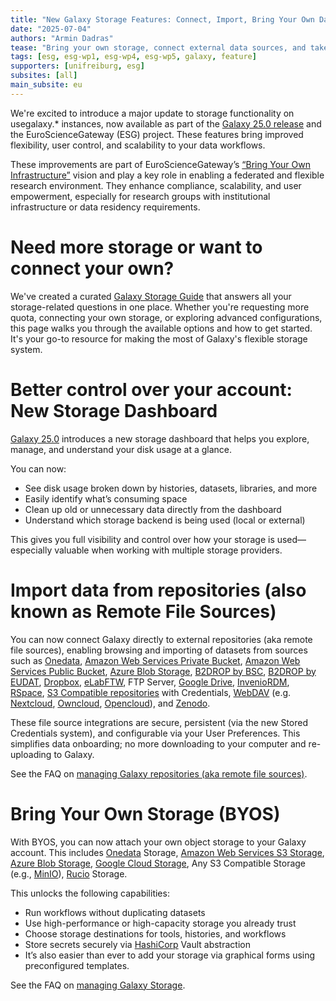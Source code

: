 ```yaml
---
title: "New Galaxy Storage Features: Connect, Import, Bring Your Own Data and Storage"
date: "2025-07-04"
authors: "Armin Dadras"
tease: "Bring your own storage, connect external data sources, and take control of your Galaxy account—see what’s new in Galaxy 25.0"
tags: [esg, esg-wp1, esg-wp4, esg-wp5, galaxy, feature]
supporters: [unifreiburg, esg]
subsites: [all]
main_subsite: eu
---
```

We're excited to introduce a major update to storage functionality on usegalaxy.* instances, now available as part of the [Galaxy 25.0 release](https://docs.galaxyproject.org/en/master/releases/25.0_announce_user.html) and the EuroScienceGateway (ESG) project. These features bring improved flexibility, user control, and scalability to your data workflows.

These improvements are part of EuroScienceGateway’s [“Bring Your Own Infrastructure”]((https://zenodo.org/records/15729502)) vision and play a key role in enabling a federated and flexible research environment. They enhance compliance, scalability, and user empowerment, especially for research groups with institutional infrastructure or data residency requirements.

# Need more storage or want to connect your own?

We've created a curated [Galaxy Storage Guide](https://galaxyproject.org/eu/storage/) that answers all your storage-related questions in one place. Whether you're requesting more quota, connecting your own storage, or exploring advanced configurations, this page walks you through the available options and how to get started. It's your go-to resource for making the most of Galaxy's flexible storage system.

# Better control over your account: New Storage Dashboard

[Galaxy 25.0](https://docs.galaxyproject.org/en/master/releases/25.0_announce_user.html) introduces a new storage dashboard that helps you explore, manage, and understand your disk usage at a glance.

You can now:
- See disk usage broken down by histories, datasets, libraries, and more
- Easily identify what’s consuming space
- Clean up old or unnecessary data directly from the dashboard
- Understand which storage backend is being used (local or external)

This gives you full visibility and control over how your storage is used—especially valuable when working with multiple storage providers.

# Import data from repositories (also known as Remote File Sources)

You can now connect Galaxy directly to external repositories (aka remote file sources), enabling browsing and importing of datasets from sources such as [Onedata](https://onedata.org/#/home), [Amazon Web Services Private Bucket](https://aws.amazon.com/blogs/security/tag/private-s3-bucket/), [Amazon Web Services Public Bucket](https://aws.amazon.com/blogs/storage/find-public-s3-buckets-in-your-aws-account/), [Azure Blob Storage](https://azure.microsoft.com/en-us/products/storage/blobs), [B2DROP by BSC](https://guides.bsc.es/b2drop/), [B2DROP by EUDAT](https://eudat.eu/service-catalogue/b2drop), [Dropbox](https://www.dropbox.com/), [eLabFTW](https://www.elabftw.net/), FTP Server, [Google Drive](https://workspace.google.com/products/drive/), [InvenioRDM](https://inveniosoftware.org/products/rdm/), [RSpace](https://www.researchspace.com/), [S3 Compatible repositories](https://en.wikipedia.org/wiki/Amazon_S3) with Credentials, [WebDAV](https://en.wikipedia.org/wiki/WebDAV) (e.g. [Nextcloud](https://nextcloud.com/), [Owncloud](https://owncloud.com/), [Opencloud](https://opencloud.eu/en)), and [Zenodo](https://zenodo.org/). 

These file source integrations are secure, persistent (via the new Stored Credentials system), and configurable via your User Preferences. This simplifies data onboarding; no more downloading to your computer and re-uploading to Galaxy.

See the FAQ on [managing Galaxy repositories (aka remote file sources)](https://training.galaxyproject.org/training-material/faqs/galaxy/manage_your_repositories.html).

# Bring Your Own Storage (BYOS)

With BYOS, you can now attach your own object storage to your Galaxy account. This includes [Onedata](https://onedata.org/#/home) Storage, [Amazon Web Services S3 Storage](https://aws.amazon.com/s3/), [Azure Blob Storage](https://azure.microsoft.com/en-us/products/storage/blobs), [Google Cloud Storage](https://cloud.google.com/storage), Any S3 Compatible Storage (e.g., [MinIO](https://min.io/)), [Rucio](https://rucio.cern.ch/) Storage.

This unlocks the following capabilities:
- Run workflows without duplicating datasets
- Use high-performance or high-capacity storage you already trust
- Choose storage destinations for tools, histories, and workflows
- Store secrets securely via [HashiCorp](https://www.hashicorp.com/en) Vault abstraction
- It’s also easier than ever to add your storage via graphical forms using preconfigured templates.

See the FAQ on [managing Galaxy Storage](https://training.galaxyproject.org/training-material/faqs/galaxy/manage_your_galaxy_storage.html).